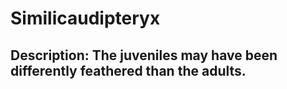 # Similicaudipteryx
## Description: The juveniles may have been differently feathered than the adults.